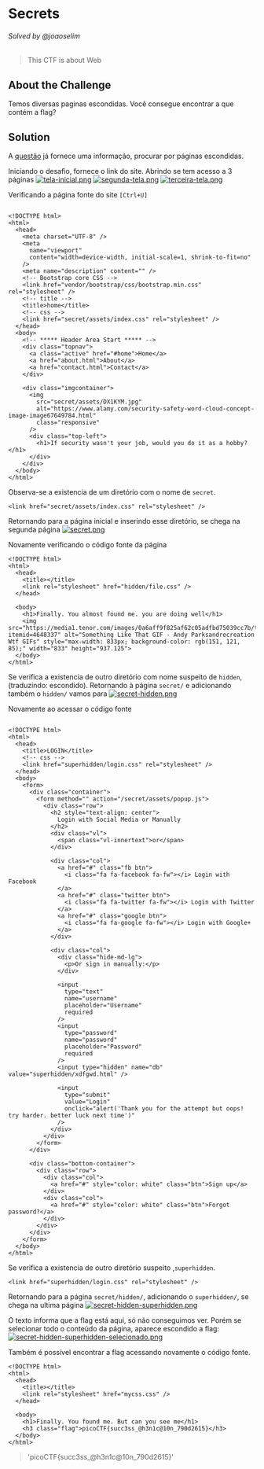 # Secrets
###### Solved by @joaoselim
> This CTF is about Web

## About the Challenge
Temos diversas paginas escondidas. Você consegue encontrar a que contém a flag?

## Solution
A [questão](https://play.picoctf.org/practice/challenge/296) já fornece uma informação, procurar por páginas escondidas.

Iniciando o desafio, fornece o link do site.
Abrindo se tem acesso a 3 páginas
[![tela-inicial.png](https://i.postimg.cc/xjJ44sMs/tela-inicial.png)](https://postimg.cc/dDF67jWd)
[![segunda-tela.png](https://i.postimg.cc/MZCF2yYz/segunda-tela.png)](https://postimg.cc/grKD3L57)
[![terceira-tela.png](https://i.postimg.cc/BngYKRfv/terceira-tela.png)](https://postimg.cc/VJJWyG6y)

Verificando a página fonte do site `[Ctrl+U]`

```

<!DOCTYPE html>
<html>
  <head>
    <meta charset="UTF-8" />
    <meta
      name="viewport"
      content="width=device-width, initial-scale=1, shrink-to-fit=no"
    />
    <meta name="description" content="" />
    <!-- Bootstrap core CSS -->
    <link href="vendor/bootstrap/css/bootstrap.min.css" rel="stylesheet" />
    <!-- title -->
    <title>home</title>
    <!-- css -->
    <link href="secret/assets/index.css" rel="stylesheet" />
  </head>
  <body>
    <!-- ***** Header Area Start ***** -->
    <div class="topnav">
      <a class="active" href="#home">Home</a>
      <a href="about.html">About</a>
      <a href="contact.html">Contact</a>
    </div>

    <div class="imgcontainer">
      <img
        src="secret/assets/DX1KYM.jpg"
        alt="https://www.alamy.com/security-safety-word-cloud-concept-image-image67649784.html"
        class="responsive"
      />
      <div class="top-left">
        <h1>If security wasn't your job, would you do it as a hobby?</h1>
      </div>
    </div>
  </body>
</html>
```

Observa-se a existencia de um diretório com o nome de `secret`.
```
<link href="secret/assets/index.css" rel="stylesheet" />
```

Retornando para a página inicial e inserindo esse diretório, se chega na segunda página
[![secret.png](https://i.postimg.cc/Pf15kMk4/secret.png)](https://postimg.cc/nMcJ4Brj)

Novamente verificando o código fonte da página
```
<!DOCTYPE html>
<html>
  <head>
    <title></title>
    <link rel="stylesheet" href="hidden/file.css" />
  </head>

  <body>
    <h1>Finally. You almost found me. you are doing well</h1>
    <img src="https://media1.tenor.com/images/0a6aff9f825af62c05adfbd75039cc7b/tenor.gif?itemid=4648337" alt="Something Like That GIF - Andy Parksandrecreation Wtf GIFs" style="max-width: 833px; background-color: rgb(151, 121, 85);" width="833" height="937.125">
  </body>
</html>
```

Se verifica a existencia de outro diretório com nome suspeito de `hidden`, (traduzindo: escondido). Retornando à página `secret/` e adicionando também o `hidden/` vamos para
[![secret-hidden.png](https://i.postimg.cc/k4Xzhq9z/secret-hidden.png)](https://postimg.cc/jWmMDVD4)

Novamente ao acessar o código fonte
```

<!DOCTYPE html>
<html>
  <head>
    <title>LOGIN</title>
    <!-- css -->
    <link href="superhidden/login.css" rel="stylesheet" />
  </head>
  <body>
    <form>
      <div class="container">
        <form method="" action="/secret/assets/popup.js">
          <div class="row">
            <h2 style="text-align: center">
              Login with Social Media or Manually
            </h2>
            <div class="vl">
              <span class="vl-innertext">or</span>
            </div>

            <div class="col">
              <a href="#" class="fb btn">
                <i class="fa fa-facebook fa-fw"></i> Login with Facebook
              </a>
              <a href="#" class="twitter btn">
                <i class="fa fa-twitter fa-fw"></i> Login with Twitter
              </a>
              <a href="#" class="google btn">
                <i class="fa fa-google fa-fw"></i> Login with Google+
              </a>
            </div>

            <div class="col">
              <div class="hide-md-lg">
                <p>Or sign in manually:</p>
              </div>

              <input
                type="text"
                name="username"
                placeholder="Username"
                required
              />
              <input
                type="password"
                name="password"
                placeholder="Password"
                required
              />
              <input type="hidden" name="db" value="superhidden/xdfgwd.html" />

              <input
                type="submit"
                value="Login"
                onclick="alert('Thank you for the attempt but oops! try harder. better luck next time')"
              />
            </div>
          </div>
        </form>
      </div>

      <div class="bottom-container">
        <div class="row">
          <div class="col">
            <a href="#" style="color: white" class="btn">Sign up</a>
          </div>
          <div class="col">
            <a href="#" style="color: white" class="btn">Forgot password?</a>
          </div>
        </div>
      </div>
    </form>
  </body>
</html>
```
Se verifica a existencia de outro diretório suspeito ,`superhidden`.
```
<link href="superhidden/login.css" rel="stylesheet" />
```

Retornando para a página `secret/hidden/`, adicionando o `superhidden/`, se chega na ultima página
[![secret-hidden-superhidden.png](https://i.postimg.cc/QM0hM6ML/secret-hidden-superhidden.png)](https://postimg.cc/JyD965JK)

O texto informa que a flag está aqui, só não conseguimos ver. Porém se selecionar todo o conteúdo da página, aparece escondido a flag:
[![secret-hidden-superhidden-selecionado.png](https://i.postimg.cc/MZyxMKHb/secret-hidden-superhidden-selecionado.png)](https://postimg.cc/XX7ttWwp)

Também é possível encontrar a flag acessando novamente o código fonte.
```
<!DOCTYPE html>
<html>
  <head>
    <title></title>
    <link rel="stylesheet" href="mycss.css" />
  </head>

  <body>
    <h1>Finally. You found me. But can you see me</h1>
    <h3 class="flag">picoCTF{succ3ss_@h3n1c@10n_790d2615}</h3>
  </body>
</html>
```
>'picoCTF{succ3ss_@h3n1c@10n_790d2615}'
